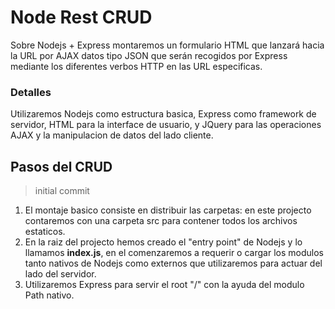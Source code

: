 # Node Rest CRUD
Sobre Nodejs + Express montaremos un formulario HTML que lanzará hacia la URL por AJAX datos tipo JSON que serán recogidos por Express mediante los diferentes verbos HTTP en las URL especificas.

### Detalles
Utilizaremos Nodejs como estructura basica, Express como framework de servidor, HTML para la interface de usuario, y JQuery para las operaciones AJAX y la manipulacion de datos del lado cliente.

## Pasos del CRUD

> initial commit

  1. El montaje basico consiste en distribuir las carpetas: en este projecto contaremos con una carpeta src para contener todos los archivos estaticos.
  2. En la raiz del projecto hemos creado el "entry point" de Nodejs y lo llamamos __index.js__, en el comenzaremos a requerir o cargar los modulos tanto nativos de Nodejs como externos que utilizaremos para actuar del lado del servidor.
  3. Utilizaremos Express para servir el root "/" con la ayuda del modulo Path nativo.

